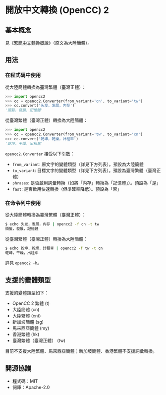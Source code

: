 # 開放中文轉換 (OpenCC) 2

## 基本概念

見《[繁簡中文轉換概說](https://zhuanlan.zhihu.com/p/104314323)》（原文為大陸簡體）。

## 用法

### 在程式碼中使用

從大陸簡體轉換為臺灣繁體（臺灣正體）：

```python
>>> import opencc2
>>> cc = opencc2.Converter(from_variant='cn', to_variant='tw')
>>> cc.convert('头发，发展，内存')
'頭髮，發展，記憶體'
```

從臺灣繁體（臺灣正體）轉換為大陸簡體：

```python
>>> import opencc2
>>> cc = opencc2.Converter(from_variant='tw', to_variant='cn')
>>> cc.convert('乾坤，乾燥，計程車')
'乾坤，干燥，出租车'
```

`opencc2.Converter` 接受以下引數：

* `from_variant`: 原文字的變體類型（詳見下方列表）。預設為大陸簡體
* `to_variant`: 目標文字的變體類型（詳見下方列表）。預設為臺灣繁體（臺灣正體）
* `phrases`: 是否啟用詞彙轉換（如將「<span lang="zh-CN">内存</span>」轉換為「<span lang="zh-TW">記憶體</span>」）。預設為「是」
* `fast`: 是否啟用快速轉換（但準確率降低）。預設為「否」

### 在命令列中使用

從大陸簡體轉換為臺灣繁體（臺灣正體）：

```sh
$ echo 头发，发展，内存 | opencc2 -f cn -t tw
頭髮，發展，記憶體
```

從臺灣繁體（臺灣正體）轉換為大陸簡體：

```sh
$ echo 乾坤，乾燥，計程車 | opencc2 -f tw -t cn
乾坤，干燥，出租车
```

詳見 `opencc2 -h`。

## 支援的變體類型

支援的變體類型如下：

* OpenCC 2 繁體 (t)
* 大陸簡體 (cn)
* 大陸繁體 (cnt)
* 新加坡簡體 (sg)
* 馬來西亞簡體 (my)
* 香港繁體 (hk)
* 臺灣繁體（臺灣正體） (tw)

目前不支援大陸繁體、馬來西亞簡體；新加坡簡體、香港繁體不支援詞彙轉換。

## 開源協議

* 程式碼：MIT
* 詞庫：Apache-2.0
